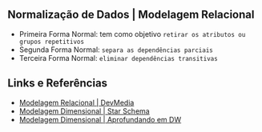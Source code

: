 ## Normalização de Dados | Modelagem Relacional

- Primeira Forma Normal: tem como objetivo `retirar os atributos ou grupos repetitivos`
- Segunda Forma Normal: `separa as dependências parciais`
- Terceira Forma Normal: `eliminar dependências transitivas`

## Links e Referências
- [Modelagem Relacional | DevMedia](https://www.devmedia.com.br/modelagem-relacional/19614#:~:text=%C3%89%20a%20representa%C3%A7%C3%A3o%20gen%C3%A9rica%20de,que%20produza%20ou%20consuma%20informa%C3%A7%C3%B5es.)
- [Modelagem Dimensional | Star Schema](https://www.databricks.com/glossary/star-schema)
- [Modelagem Dimensional | Aprofundando em DW](https://medium.com/@aasouzaconsult/aprofundando-em-data-warehouse-65ed2bca9a33)
